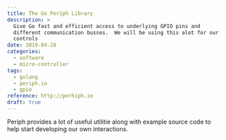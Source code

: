 ```yaml
---
title: The Go Periph Library
description: >
  Give Go fast and efficient access to underlying GPIO pins and
  different communication busses.  We will be using this alot for our
  controls
date: 2019-04-28
categories:
  - software
  - micro-controller
tags:
  - golang
  - periph.io
  - gpio
reference: http://perhiph.io
draft: true
---
```


Periph provides a lot of useful utilitie along with example source
code to help start developing our own interactions.
